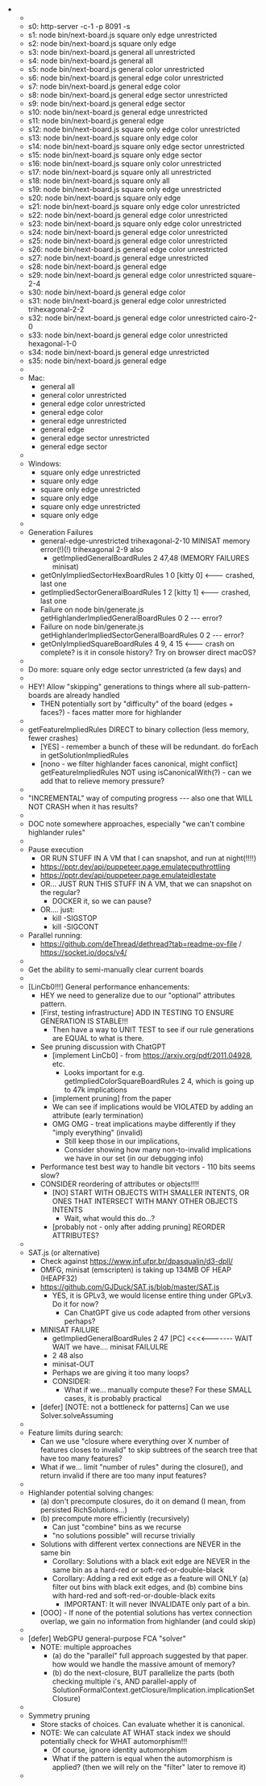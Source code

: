 
- 
  - 
  - s0: http-server -c-1 -p 8091 -s
  - s1: node bin/next-board.js square only edge unrestricted
  - s2: node bin/next-board.js square only edge
  - s3: node bin/next-board.js general all unrestricted
  - s4: node bin/next-board.js general all
  - s5: node bin/next-board.js general color unrestricted
  - s6: node bin/next-board.js general edge color unrestricted
  - s7: node bin/next-board.js general edge color
  - s8: node bin/next-board.js general edge sector unrestricted
  - s9: node bin/next-board.js general edge sector
  - s10: node bin/next-board.js general edge unrestricted
  - s11: node bin/next-board.js general edge
  - s12: node bin/next-board.js square only edge color unrestricted
  - s13: node bin/next-board.js square only edge color
  - s14: node bin/next-board.js square only edge sector unrestricted
  - s15: node bin/next-board.js square only edge sector
  - s16: node bin/next-board.js square only color unrestricted
  - s17: node bin/next-board.js square only all unrestricted
  - s18: node bin/next-board.js square only all
  - s19: node bin/next-board.js square only edge unrestricted
  - s20: node bin/next-board.js square only edge
  - s21: node bin/next-board.js square only edge color unrestricted
  - s22: node bin/next-board.js general edge color unrestricted
  - s23: node bin/next-board.js square only edge color unrestricted
  - s24: node bin/next-board.js general edge color unrestricted
  - s25: node bin/next-board.js general edge color unrestricted
  - s26: node bin/next-board.js general edge color unrestricted
  - s27: node bin/next-board.js general edge unrestricted
  - s28: node bin/next-board.js general edge
  - s29: node bin/next-board.js general edge color unrestricted square-2-4
  - s30: node bin/next-board.js general edge color
  - s31: node bin/next-board.js general edge color unrestricted trihexagonal-2-2
  - s32: node bin/next-board.js general edge color unrestricted cairo-2-0
  - s33: node bin/next-board.js general edge color unrestricted hexagonal-1-0
  - s34: node bin/next-board.js general edge unrestricted
  - s35: node bin/next-board.js general edge
  - 
  - Mac:
    - general all
    - general color unrestricted
    - general edge color unrestricted
    - general edge color
    - general edge unrestricted
    - general edge
    - general edge sector unrestricted
    - general edge sector
  - 
  - Windows:
    - square only edge unrestricted
    - square only edge
    - square only edge unrestricted
    - square only edge
    - square only edge unrestricted
    - square only edge
  - 
  - Generation Failures
    - general-edge-unrestricted trihexagonal-2-10 MINISAT memory error(!)(!) trihexagonal 2-9 also
        - getImpliedGeneralBoardRules 2 47,48 (MEMORY FAILURES minisat) 
    - getOnlyImpliedSectorHexBoardRules 1 0 [kitty 0] <--- crashed, last one
    - getImpliedSectorGeneralBoardRules 1 2 [kitty 1] <--- crashed, last one
    - Failure on node bin/generate.js getHighlanderImpliedGeneralBoardRules 0 2 --- error?
    - Failure on node bin/generate.js getHighlanderImpliedSectorGeneralBoardRules 0 2 --- error?
    - getOnlyImpliedSquareBoardRules 4 9, 4 15 <--- crash on complete? is it in console history? Try on browser direct macOS?
  - 
  - Do more: square only edge sector unrestricted (a few days) and 
  - 
  - HEY! Allow "skipping" generations to things where all sub-pattern-boards are already handled
    - THEN potentially sort by "difficulty" of the board (edges + faces?) - faces matter more for highlander
  - 
  - getFeatureImpliedRules DIRECT to binary collection (less memory, fewer crashes)
    - [YES] - remember a bunch of these will be redundant. do forEach in getSolutionImpliedRules 
    - [nono - we filter highlander faces canonical, might conflict] getFeatureImpliedRules NOT using isCanonicalWith(?) - can we add that to relieve memory pressure?
  - 
  - "INCREMENTAL" way of computing progress --- also one that WILL NOT CRASH when it has results?
  - 
  - DOC note somewhere approaches, especially "we can't combine highlander rules"
  - 
  - Pause execution
    - OR RUN STUFF IN A VM that I can snapshot, and run at night(!!!!)
    - https://pptr.dev/api/puppeteer.page.emulatecputhrottling
    - https://pptr.dev/api/puppeteer.page.emulateidlestate
    - OR... JUST RUN THIS STUFF IN A VM, that we can snapshot on the regular?
      - DOCKER it, so we can pause?
    - OR.... just:
      - kill -SIGSTOP <pid>
      - kill -SIGCONT <pid>
  - Parallel running:
    - https://github.com/deThread/dethread?tab=readme-ov-file / https://socket.io/docs/v4/
  - 
  - Get the ability to semi-manually clear current boards
  - 
  - [LinCb0!!!] General performance enhancements:
    - HEY we need to generalize due to our "optional" attributes pattern.
    - [First, testing infrastructure] ADD IN TESTING TO ENSURE GENERATION IS STABLE!!!
      - Then have a way to UNIT TEST to see if our rule generations are EQUAL to what is there.
    - See pruning discussion with ChatGPT
      - [implement LinCb0] - from https://arxiv.org/pdf/2011.04928, etc.
        - Looks important for e.g. getImpliedColorSquareBoardRules 2 4, which is going up to 47k implications 
      - [implement pruning] from the paper
      - We can see if implications would be VIOLATED by adding an attribute (early termination)
      - OMG OMG - treat implications maybe differently if they "imply everything" (invalid)
        - Still keep those in our implications,
        - Consider showing how many non-to-invalid implications we have in our set (in our debugging info)
    - Performance test best way to handle bit vectors - 110 bits seems slow?
    - CONSIDER reordering of attributes or objects!!!!
      - [NO] START WITH OBJECTS WITH SMALLER INTENTS, OR ONES THAT INTERSECT WITH MANY OTHER OBJECTS INTENTS
        - Wait, what would this do...?
      - [probably not - only after adding pruning] REORDER ATTRIBUTES?
  -
  - SAT.js (or alternative)
    - Check against https://www.inf.ufpr.br/dpasqualin/d3-dpll/ 
    - OMFG, minisat (emscripten) is taking up 134MB OF HEAP (HEAPF32)
    - https://github.com/GJDuck/SAT.js/blob/master/SAT.js
      - YES, it is GPLv3, we would license entire thing under GPLv3. Do it for now?
        - Can ChatGPT give us code adapted from other versions perhaps?
    - MINISAT FAILURE
      - getImpliedGeneralBoardRules 2 47 [PC] <<<<------- WAIT WAIT we have.... minisat FAILULRE
      - 2 48 also
      - minisat-OUT
      - Perhaps we are giving it too many loops?
      - CONSIDER:
        - What if we... manually compute these? For these SMALL cases, it is probably practical
    - [defer] [NOTE: not a bottleneck for patterns] Can we use Solver.solveAssuming
  - 
  - Feature limits during search:
    - Can we use "closure where everything over X number of features closes to invalid" to skip subtrees of the search tree that have too many features?
    - What if we... limit "number of rules" during the closure(), and return invalid if there are too many input features?
  -
  - Highlander potential solving changes:
    - (a) don't precompute closures, do it on demand (I mean, from persisted RichSolutions...)
    - (b) precompute more efficiently (recursively)
      - Can just "combine" bins as we recurse
      - "no solutions possible" will recurse trivially
    - Solutions with different vertex connections are NEVER in the same bin
      - Corollary: Solutions with a black exit edge are NEVER in the same bin as a hard-red or soft-red-or-double-black
      - Corollary: Adding a red exit edge as a feature will ONLY (a) filter out bins with black exit edges, and (b) combine bins with hard-red and soft-red-or-double-black exits
        - IMPORTANT: It will never INVALIDATE only part of a bin.
    - [OOO] - If none of the potential solutions has vertex connection overlap, we gain no information from highlander (and could skip)
  -  
  - [defer] WebGPU general-purpose FCA "solver"
    - NOTE: multiple approaches
      - (a) do the "parallel" full approach suggested by that paper. how would we handle the massive amount of memory?
      - (b) do the next-closure, BUT parallelize the parts (both checking multiple i's, AND parallel-apply of SolutionFormalContext.getClosure/Implication.implicationSetClosure)
  - 
  - Symmetry pruning
    - Store stacks of choices. Can evaluate whether it is canonical.
    - NOTE: We can calculate AT WHAT stack index we should potentially check for WHAT automorphism!!!
      - Of course, ignore identity automorphism 
      - What if the pattern is equal when the automorphism is applied? (then we will rely on the "filter" later to remove it)
  - 